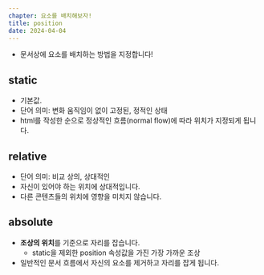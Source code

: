 ```yaml
---
chapter: 요소를 배치해보자!
title: position
date: 2024-04-04
---
```


- 문서상에 요소를 배치하는 방법을 지정합니다!

## static

- 기본값.
- 단어 의미: 변화 움직임이 없이 고정된, 정적인 상태
- html를 작성한 순으로 정상적인 흐름(normal flow)에 따라 위치가 지정되게 됩니다.

## relative

- 단어 의미: 비교 상의, 상대적인
- 자신이 있어야 하는 위치에 상대적입니다.
- 다른 콘텐츠들의 위치에 영향을 미치지 않습니다.

## absolute

- **조상의 위치**를 기준으로 자리를 잡습니다.
  - static을 제외한 position 속성값을 가진 가장 가까운 조상
- 일반적인 문서 흐름에서 자신의 요소를 제거하고 자리를 잡게 됩니다.
